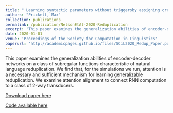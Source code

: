 ```yaml
---
title: " Learning syntactic parameters without triggersby assigning credit and blame"
authors: "Prickett, Max"
collection: publications
permalink: /publication/NelsonEtAl-2020-Reduplication
excerpt: 'This paper examines the generalization abilities of encoder-decoder networks on a class of subregular functions characteristic of natural language reduplication. We find that, for the simulations we run, attention is a necessary and sufficient mechanism for learning generalizable reduplication. We examine attention alignment to connect RNN computation to a class of 2-way transducers.'
date: 2020-01-01
venue: 'Proceedings of the Society for Computation in Linguistics'
paperurl: 'http://academicpages.github.io/files/SCiL2020_Redup_Paper.pdf'
---
```

This paper examines the generalization abilities of encoder-decoder networks on a class
of subregular functions characteristic of natural language reduplication. We find that, for
the simulations we run, attention is a necessary and sufficient mechanism for learning generalizable reduplication. We examine attention alignment to connect RNN computation to a class of 2-way transducers.

[Download paper here](http://academicpages.github.io/files/SCiL2020_Redup_Paper.pdf)

[Code available here](https://github.com/MaxAndrewNelson/Neural-Reduplication)